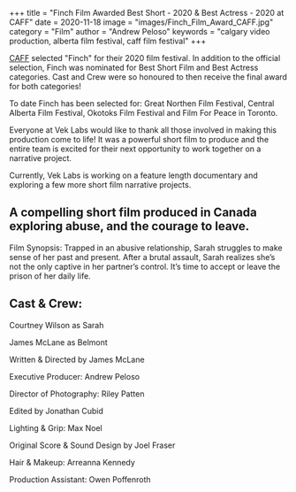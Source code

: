 +++
title = "Finch Film Awarded Best Short - 2020 & Best Actress - 2020 at CAFF"
date = 2020-11-18
image = "images/Finch_Film_Award_CAFF.jpg"
category = "Film"
author = "Andrew Peloso"
keywords = "calgary video production, alberta film festival, caff film festival"
+++

[CAFF](https://cafilmfestival.ca/) selected "Finch" for their 2020 film festival. In addition to the official selection, Finch was nominated for Best Short Film and Best Actress categories. Cast and Crew were so honoured to then receive the final award for both categories! 

To date Finch has been selected for: Great Northen Film Festival, Central Alberta Film Festival, Okotoks Film Festival and Film For Peace in Toronto. 

Everyone at Vek Labs would like to thank all those involved in making this production come to life! It was a powerful short film to produce and the entire team is excited for their next opportunity to work together on a narrative project. 

Currently, Vek Labs is working on a feature length documentary and exploring a few more short film narrative projects. 

## A compelling short film produced in Canada exploring abuse, and the courage to leave.

Film Synopsis: Trapped in an abusive relationship, Sarah struggles to make sense of her past and present. After a brutal assault, Sarah realizes she’s not the only captive in her partner’s control. It’s time to accept or leave the prison of her daily life.

## Cast & Crew:

Courtney Wilson as Sarah

James McLane as Belmont

Written & Directed by James McLane

Executive Producer: Andrew Peloso

Director of Photography: Riley Patten

Edited by Jonathan Cubid

Lighting & Grip: Max Noel

Original Score & Sound Design by Joel Fraser

Hair & Makeup: Arreanna Kennedy

Production Assistant: Owen Poffenroth